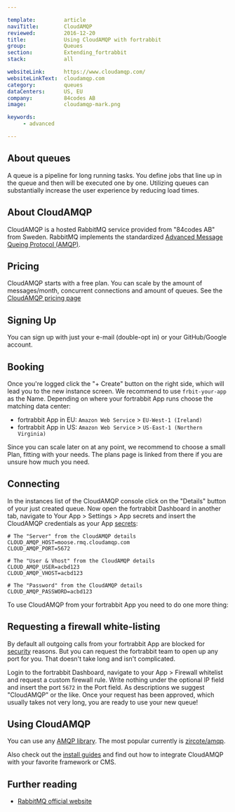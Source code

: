 ```yaml
---

template:         article
naviTitle:        CloudAMQP
reviewed:         2016-12-20
title:            Using CloudAMQP with fortrabbit
group:            Queues
section:          Extending_fortrabbit
stack:            all

websiteLink:      https://www.cloudamqp.com/
websiteLinkText:  cloudamqp.com
category:         queues
dataCenters:      US, EU
company:          84codes AB
image:            cloudamqp-mark.png

keywords:
     - advanced

---
```




## About queues

A queue is a pipeline for long running tasks. You define jobs that line up in the queue and then will be executed one by one. Utilizing queues can substantially increase the user experience by reducing load times.


## About CloudAMQP

CloudAMQP is a hosted RabbitMQ service provided from "84codes AB" from Sweden. RabbitMQ implements the standardized [Advanced Message Queing Protocol (AMQP)](https://en.wikipedia.org/wiki/Advanced_Message_Queuing_Protocol).


## Pricing

CloudAMQP starts with a free plan. You can scale by the amount of messages/month, concurrent connections and amount of queues. See the [CloudAMQP pricing page](https://www.cloudamqp.com/plans.html?utm_source=fortrabbit)


## Signing Up

You can sign up with just your e-mail (double-opt in) or your GitHub/Google account.


## Booking

Once you're logged click the "+ Create" button on the right side, which will lead you to the new instance screen. We recommend to use `frbit-your-app` as the Name. Depending on where your fortrabbit App runs choose the matching data center:

* fortrabbit App in EU: `Amazon Web Service` > `EU-West-1 (Ireland)`
* fortrabbit App in US: `Amazon Web Service` > `US-East-1 (Northern Virginia)`

Since you can scale later on at any point, we recommend to choose a small Plan, fitting with your needs. The plans page is linked from there if you are unsure how much you need.


## Connecting

In the instances list of the CloudAMQP console click on the "Details" button of your just created queue. Now open the fortrabbit Dashboard in another tab, navigate to Your App > Settings > App secrets and insert the CloudAMQP credentials as your App [secrets](/secrets):

```plain
# The "Server" from the CloudAMQP details
CLOUD_AMQP_HOST=moose.rmq.cloudamqp.com
CLOUD_AMQP_PORT=5672

# The "User & Vhost" from the CloudAMQP details
CLOUD_AMQP_USER=acbd123
CLOUD_AMQP_VHOST=acbd123

# The "Password" from the CloudAMQP details
CLOUD_AMQP_PASSWORD=acbd123
```

To use CloudAMQP from your fortrabbit App you need to do one more thing:

## Requesting a firewall white-listing

By default all outgoing calls from your fortrabbit App are blocked for [security](security) reasons. But you can request the fortrabbit team to open up any port for you. That doesn't take long and isn't complicated.

Login to the fortrabbit Dashboard, navigate to your App > Firewall whitelist and request a custom firewall rule. Write nothing under the optional IP field and insert the port `5672` in the Port field. As descriptions we suggest "CloudAMQP" or the like. Once your request has been approved, which usually takes not very long, you are ready to use your new queue!



## Using CloudAMQP

You can use any [AMQP library](https://packagist.org/search/?q=amqp). The most popular currently is [zircote/amqp](https://packagist.org/packages/zircote/amqp).

Also check out the [install guides](/#install-guides) and find out how to integrate CloudAMQP with your favorite framework or CMS.


## Further reading

* [RabbitMQ official website](https://www.rabbitmq.com/)
